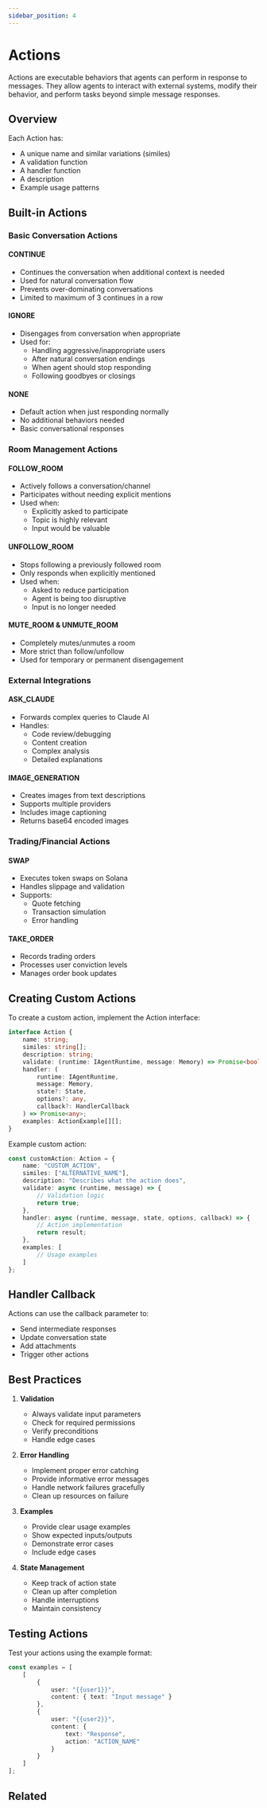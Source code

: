 ```yaml
---
sidebar_position: 4
---
```


# Actions

Actions are executable behaviors that agents can perform in response to messages. They allow agents to interact with external systems, modify their behavior, and perform tasks beyond simple message responses.

## Overview

Each Action has:
- A unique name and similar variations (similes)
- A validation function
- A handler function
- A description
- Example usage patterns

## Built-in Actions

### Basic Conversation Actions

#### CONTINUE
- Continues the conversation when additional context is needed
- Used for natural conversation flow
- Prevents over-dominating conversations
- Limited to maximum of 3 continues in a row

#### IGNORE 
- Disengages from conversation when appropriate
- Used for:
  - Handling aggressive/inappropriate users 
  - After natural conversation endings
  - When agent should stop responding
  - Following goodbyes or closings

#### NONE
- Default action when just responding normally
- No additional behaviors needed
- Basic conversational responses

### Room Management Actions

#### FOLLOW_ROOM
- Actively follows a conversation/channel
- Participates without needing explicit mentions
- Used when:
  - Explicitly asked to participate
  - Topic is highly relevant
  - Input would be valuable

#### UNFOLLOW_ROOM
- Stops following a previously followed room
- Only responds when explicitly mentioned
- Used when:
  - Asked to reduce participation
  - Agent is being too disruptive
  - Input is no longer needed

#### MUTE_ROOM & UNMUTE_ROOM 
- Completely mutes/unmutes a room
- More strict than follow/unfollow
- Used for temporary or permanent disengagement

### External Integrations

#### ASK_CLAUDE
- Forwards complex queries to Claude AI
- Handles:
  - Code review/debugging
  - Content creation
  - Complex analysis
  - Detailed explanations

#### IMAGE_GENERATION
- Creates images from text descriptions
- Supports multiple providers
- Includes image captioning
- Returns base64 encoded images

### Trading/Financial Actions

#### SWAP
- Executes token swaps on Solana
- Handles slippage and validation
- Supports:
  - Quote fetching
  - Transaction simulation
  - Error handling

#### TAKE_ORDER
- Records trading orders
- Processes user conviction levels
- Manages order book updates

## Creating Custom Actions

To create a custom action, implement the Action interface:

```typescript
interface Action {
    name: string;
    similes: string[];
    description: string;
    validate: (runtime: IAgentRuntime, message: Memory) => Promise<boolean>;
    handler: (
        runtime: IAgentRuntime, 
        message: Memory,
        state?: State,
        options?: any,
        callback?: HandlerCallback
    ) => Promise<any>;
    examples: ActionExample[][];
}
```

Example custom action:

```typescript
const customAction: Action = {
    name: "CUSTOM_ACTION",
    similes: ["ALTERNATIVE_NAME"],
    description: "Describes what the action does",
    validate: async (runtime, message) => {
        // Validation logic
        return true;
    },
    handler: async (runtime, message, state, options, callback) => {
        // Action implementation
        return result;
    },
    examples: [
        // Usage examples
    ]
};
```

## Handler Callback

Actions can use the callback parameter to:
- Send intermediate responses
- Update conversation state
- Add attachments
- Trigger other actions

## Best Practices

1. **Validation**
   - Always validate input parameters
   - Check for required permissions
   - Verify preconditions
   - Handle edge cases

2. **Error Handling**
   - Implement proper error catching
   - Provide informative error messages
   - Handle network failures gracefully
   - Clean up resources on failure

3. **Examples**
   - Provide clear usage examples
   - Show expected inputs/outputs
   - Demonstrate error cases
   - Include edge cases

4. **State Management**
   - Keep track of action state
   - Clean up after completion
   - Handle interruptions
   - Maintain consistency

## Testing Actions

Test your actions using the example format:

```typescript
const examples = [
    [
        {
            user: "{{user1}}",
            content: { text: "Input message" }
        },
        {
            user: "{{user2}}",
            content: { 
                text: "Response",
                action: "ACTION_NAME"
            }
        }
    ]
];
```

## Related
